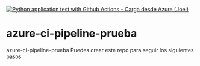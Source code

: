 [![Python application test with Github Actions - Carga desde Azure (Joel)](https://github.com/jcotrado/azure-ci-pipeline-prueba/actions/workflows/main.yml/badge.svg)](https://github.com/jcotrado/azure-ci-pipeline-prueba/actions/workflows/main.yml)

# azure-ci-pipeline-prueba
azure-ci-pipeline-prueba
Puedes crear este repo para seguir los siguientes pasos
